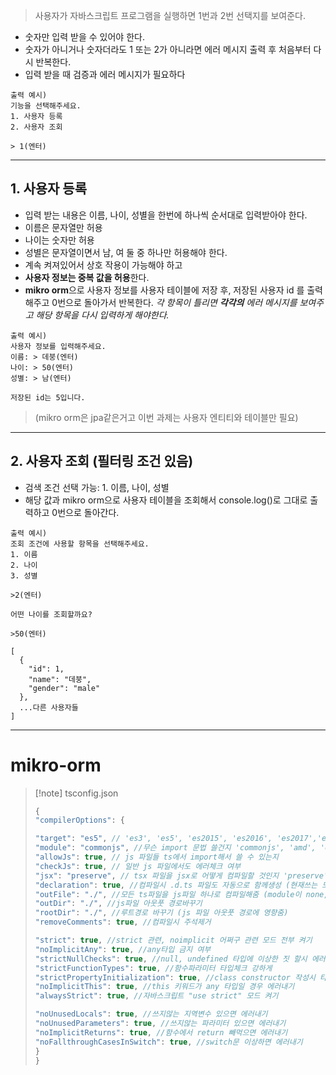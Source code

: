 > 사용자가 자바스크립트 프로그램을 실행하면 1번과 2번 선택지를 보여준다.

- 숫자만 입력 받을 수 있어야 한다.
- 숫자가 아니거나 숫자더라도 1 또는 2가 아니라면 에러 메시지 출력 후 처음부터 다시 반복한다.
- 입력 받을 때 검증과 에러 메시지가 필요하다

```shell
출력 예시)
기능을 선택해주세요.
1. 사용자 등록
2. 사용자 조회

> 1(엔터)
```

---

## 1. 사용자 등록
- 입력 받는 내용은 이름, 나이, 성별을 한번에 하나씩 순서대로 입력받아야 한다.
- 이름은 문자열만 허용
- 나이는 숫자만 허용
- 성별은 문자열이면서 남, 여 둘 중 하나만 허용해야 한다.
- 계속 켜져있어서 상호 작용이 가능해야 하고
- **사용자 정보는 중복 값을 허용**한다.
- **mikro orm**으로 사용자 정보를 사용자 테이블에 저장 후, 저장된 사용자 id 를 출력해주고 0번으로 돌아가서 반복한다.
  _각 항목이 틀리면 **각각의** 에러 메시지를 보여주고 해당 항목을 다시 입력하게 해야한다._

```shell
출력 예시)
사용자 정보를 입력해주세요.
이름: > 데붕(엔터)
나이: > 50(엔터)
성별: > 남(엔터)

저장된 id는 5입니다.
```
> (mikro orm은 jpa같은거고 이번 과제는 사용자 엔티티와 테이블만 필요)

---


## 2. 사용자 조회 **(필터링 조건 있음)**
- 검색 조건 선택 가능: 1. 이름, 나이, 성별
- 해당 값과 mikro orm으로 사용자 테이블을 조회해서 console.log()로 그대로 출력하고 0번으로 돌아간다.

```shell
출력 예시)
조회 조건에 사용할 항목을 선택해주세요.
1. 이름
2. 나이
3. 성별

>2(엔터)

어떤 나이를 조회할까요?

>50(엔터)

[
  {
    "id": 1,
    "name": "데붕",
    "gender": "male"
  },
  ...다른 사용자들
]
```


---
# mikro-orm



>[!note] tsconfig.json
>```js
>{
>"compilerOptions": {
>
>"target": "es5", // 'es3', 'es5', 'es2015', 'es2016', 'es2017','es2018', 'esnext' 가능
>"module": "commonjs", //무슨 import 문법 쓸건지 'commonjs', 'amd', 'es2015', 'esnext'
>"allowJs": true, // js 파일들 ts에서 import해서 쓸 수 있는지
>"checkJs": true, // 일반 js 파일에서도 에러체크 여부
>"jsx": "preserve", // tsx 파일을 jsx로 어떻게 컴파일할 것인지 'preserve', 'react-native', 'react'
>"declaration": true, //컴파일시 .d.ts 파일도 자동으로 함께생성 (현재쓰는 모든 타입이 정의된 파일)
>"outFile": "./", //모든 ts파일을 js파일 하나로 컴파일해줌 (module이 none, amd, system일 때만 가능)
>"outDir": "./", //js파일 아웃풋 경로바꾸기
>"rootDir": "./", //루트경로 바꾸기 (js 파일 아웃풋 경로에 영향줌)
>"removeComments": true, //컴파일시 주석제거
>
>"strict": true, //strict 관련, noimplicit 어쩌구 관련 모드 전부 켜기
>"noImplicitAny": true, //any타입 금지 여부
>"strictNullChecks": true, //null, undefined 타입에 이상한 짓 할시 에러내기
>"strictFunctionTypes": true, //함수파라미터 타입체크 강하게
>"strictPropertyInitialization": true, //class constructor 작성시 타입체크 강하게
>"noImplicitThis": true, //this 키워드가 any 타입일 경우 에러내기
>"alwaysStrict": true, //자바스크립트 "use strict" 모드 켜기
>
>"noUnusedLocals": true, //쓰지않는 지역변수 있으면 에러내기
>"noUnusedParameters": true, //쓰지않는 파라미터 있으면 에러내기
>"noImplicitReturns": true, //함수에서 return 빼먹으면 에러내기
>"noFallthroughCasesInSwitch": true, //switch문 이상하면 에러내기
>}
>}
>```




























